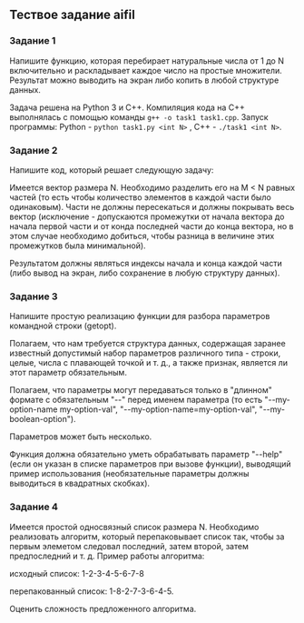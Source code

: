 ## Тествое задание aifil
### Задание 1
Напишите функцию, которая перебирает натуральные числа от 1 до N включительно и раскладывает каждое число на простые множители. Результат можно выводить на экран либо копить в любой структуре данных.

Задача решена на Python 3 и С++. Компиляция кода на С++ выполнялась с помощью  команды `g++ -o task1 task1.cpp`.
Запуск программы: Python - `python task1.py <int N>` , C++ - `./task1 <int N>`.
### Задание 2
Напишите код, который решает следующую задачу:

Имеется вектор размера N. Необходимо разделить его на M < N равных частей (то есть чтобы количество элементов в каждой части было одинаковым). Части не должны пересекаться и должны покрывать весь вектор (исключение - допускаются промежутки от начала вектора до начала первой части и от конда последней части до конца вектора, но в этом случае необходимо добиться, чтобы разница в величине этих промежутков была минимальной).

Результатом должны являться индексы начала и конца каждой части (либо вывод на экран, либо сохранение в любую структуру данных).

### Задание 3
Напишите простую реализацию функции для разбора параметров командной строки (getopt).

Полагаем, что нам требуется структура данных, содержащая заранее известный допустимый набор параметров различного типа - строки, целые, числа с плавающей точкой и т. д., а также признак, является ли этот параметр обязательным.

Полагаем, что параметры могут передаваться только в "длинном" формате с обязательным "--" перед именем параметра (то есть "--my-option-name my-option-val", "--my-option-name=my-option-val", "--my-boolean-option").

Параметров может быть несколько.

Функция должна обязательно уметь обрабатывать параметр "--help" (если он указан в списке параметров при вызове функции), выводящий пример использования (необязательные параметры должны выводиться в квадратных скобках).

### Задание 4
Имеется простой односвязный список размера N. Необходимо реализовать алгоритм, который перепаковывает список так, чтобы за первым элеметом следовал последний, затем второй, затем предпоследний и т. д. Пример работы алгоритма:

исходный список: 1-2-3-4-5-6-7-8

перепакованный список: 1-8-2-7-3-6-4-5.

Оценить сложность предложенного алгоритма.
